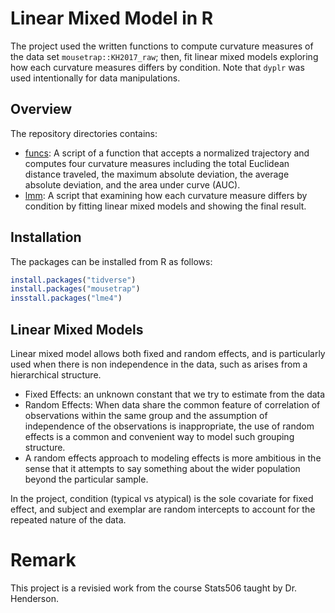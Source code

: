 # Linear Mixed Model in R
The project used the written functions to compute curvature measures of the data set `mousetrap::KH2017_raw`; then, fit linear mixed models exploring how each curvature measures differs by condition. Note that `dyplr` was used intentionally for data manipulations.

## Overview
The repository directories contains:  

* [funcs](): A script of a function that accepts a normalized trajectory and computes four curvature measures including the total Euclidean distance traveled, the maximum absolute deviation, the average absolute deviation, and the area under curve (AUC).  
* [lmm]():  A script that examining how each curvature measure differs by condition by fitting linear mixed models and showing the final result.

## Installation
The packages can be installed from R as follows:

``` r
install.packages("tidverse")
install.packages("mousetrap")
insstall.packages("lme4")
```

## Linear Mixed Models
Linear mixed model allows both fixed and random effects, and is particularly used when there is non independence in the data, such as arises from a hierarchical structure.

* Fixed Effects: an unknown constant that we try to estimate from the data
* Random Effects: When data share the common feature of correlation of observations within the same group and the assumption of independence of the observations is inappropriate, the use of random effects is a common and convenient way to model such grouping structure.
* A random effects approach to modeling effects is more ambitious in the sense that it attempts to say something about the wider population beyond the particular sample.

In the project, condition (typical vs atypical) is the sole covariate for fixed effect, and subject and exemplar are random intercepts to account for the repeated nature of the data. 

# Remark
This project is a revisied work from the course Stats506 taught by Dr. Henderson.
